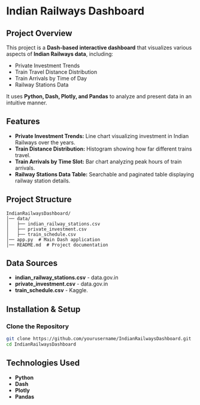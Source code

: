 # Indian Railways Dashboard

## Project Overview
This project is a **Dash-based interactive dashboard** that visualizes various aspects of **Indian Railways data**, including:
- Private Investment Trends
- Train Travel Distance Distribution
- Train Arrivals by Time of Day
- Railway Stations Data

It uses **Python, Dash, Plotly, and Pandas** to analyze and present data in an intuitive manner.

## Features
-  **Private Investment Trends:** Line chart visualizing investment in Indian Railways over the years.
-  **Train Distance Distribution:** Histogram showing how far different trains travel.
-  **Train Arrivals by Time Slot:** Bar chart analyzing peak hours of train arrivals.
-  **Railway Stations Data Table:** Searchable and paginated table displaying railway station details.

## Project Structure
```
IndianRailwaysDashboard/
│── data/
│   ├── indian_railway_stations.csv
│   ├── private_investment.csv
│   ├── train_schedule.csv
│── app.py  # Main Dash application
│── README.md  # Project documentation
```

## Data Sources
- **indian_railway_stations.csv** - data.gov.in
- **private_investment.csv** - data.gov.in
- **train_schedule.csv** - Kaggle.

## Installation & Setup
### Clone the Repository
```bash
git clone https://github.com/yourusername/IndianRailwaysDashboard.git
cd IndianRailwaysDashboard
```

## Technologies Used
- **Python** 
- **Dash** 
- **Plotly** 
- **Pandas** 


